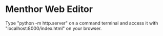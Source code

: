 # Menthor Web Editor

Type "python -m http.server" on a command terminal and access it with "localhost:8000/index.html" on your browser.
